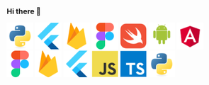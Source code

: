 ### Hi there 👋

<!--
**aknurkappar/aknurkappar** is a ✨ _special_ ✨ repository because its `README.md` (this file) appears on your GitHub profile.

Here are some ideas to get you started:

- 🔭 I’m currently working on ...
- 🌱 I’m currently learning ...
- 👯 I’m looking to collaborate on ...
- 🤔 I’m looking for help with ...
- 💬 Ask me about ...
- 📫 How to reach me: ...
- 😄 Pronouns: ...
- ⚡ Fun fact: ...
-->

<img src="assets/python-original.svg" width="60"/>
<img src="assets/flutterio-icon.svg" width="60"/>
<img src="assets/firebase-icon.svg" width="60"/>
<img src="assets/figma-icon.svg" width="60"/>

<img src="assets/swift-original.svg" width="60"/>

<img src="assets/android-original-wordmark.svg" width="60"/>
<img src="assets/angular.svg" width="60"/>
<img src="assets/figma-icon.svg" width="60"/>
<img src="assets/firebase-icon.svg" width="60"/>
<img src="assets/flutterio-icon.svg" width="60"/>
<img src="assets/javascript-original.svg" width="60"/>
<img src="assets/typescript-original.svg" width="60"/>
<img src="assets/python-original.svg" width="60"/>